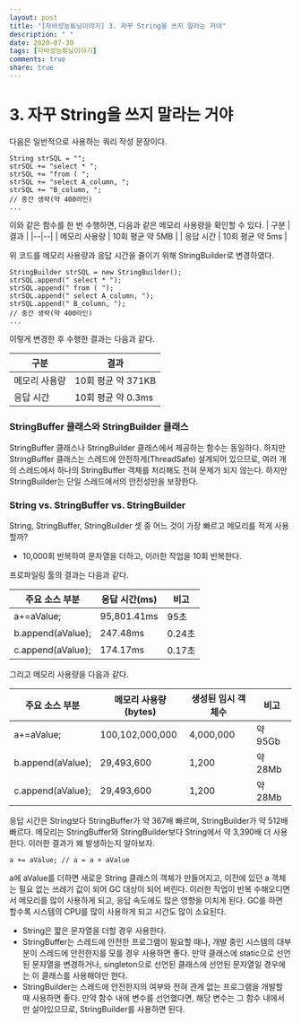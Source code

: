 ```yaml
---
layout: post
title: "[자바성능튜닝이야기] 3. 자꾸 String을 쓰지 말라는 거야"
description: " "
date: 2020-07-30
tags: [자바성능튜닝이야기]
comments: true
share: true
---
```



# 3. 자꾸 String을 쓰지 말라는 거야

다음은 일반적으로 사용하는 쿼리 작성 문장이다.

```
String strSQL = "";
strSQL += "select * ";
strSQL += "from ( ";
strSQL += "select A_column, ";
strSQL += "B_column, ";
// 중간 생략(약 400라인)
...

```

이와 같은 함수를 한 번 수행하면, 다음과 같은 메모리 사용량을 확인할 수 있다.
| 구분 | 결과 |
|--|--|
| 메모리 사용량 | 10회 평균 약 5MB |
| 응답 시간 | 10회 평균 약 5ms |



위 코드를 메모리 사용량과 응답 시간을 줄이기 위해 StringBuilder로 변경하였다.

```
StringBuilder strSQL = new StringBuilder();
strSQL.append(" select * ");
strSQL.append(" from ( ");
strSQL.append(" select A_column, ");
strSQL.append(" B_column, ");
// 중간 생략(약 400라인)
...

```

이렇게 변경한 후 수행한 결과는 다음과 같다.

| 구분 | 결과 |
|--|--|
| 메모리 사용량 | 10회 평균 약 371KB |
| 응답 시간 | 10회 평균 약 0.3ms |


### StringBuffer 클래스와 StringBuilder 클래스

StringBuffer 클래스나 StringBuilder 클래스에서 제공하는 함수는 동일하다. 하지만 StringBuffer 클래스는 스레드에 안전하게(ThreadSafe) 설계되어 있으므로, 여러 개의 스레드에서 하나의 StringBuffer 객체를 처리해도 전혀 문제가 되지 않는다. 하지만 StringBuilder는 단일 스레드에서의 안전성만을 보장한다.

### String vs. StringBuffer vs. StringBuilder

String, StringBuffer, StringBuilder 셋 중 어느 것이 가장 빠르고 메모리를 적게 사용할까?

-   10,000회 반복하여 문자열을 더하고, 이러한 작업을 10회 반복한다.

프로파일링 툴의 결과는 다음과 같다.

| 주요 소스 부분 | 응답 시간(ms) | 비고 |
|--|--|--|
| a+=aValue; | 95,801.41ms | 95초 |
| b.append(aValue); | 247.48ms | 0.24초 |
| c.append(aValue); | 174.17ms | 0.17초 |



그리고 메모리 사용량을 다음과 같다.

| 주요 소스 부분 | 메모리 사용량(bytes) | 생성된 임시 객체수 | 비고 |
|--|--|--|--|
| a+=aValue; | 100,102,000,000 | 4,000,000 | 약 95Gb |
| b.append(aValue); | 29,493,600 | 1,200 | 약 28Mb |
| c.append(aValue); | 29,493,600 | 1,200 | 약 28Mb |


응답 시간은 String보다 StringBuffer가 약 367배 빠르며, StringBuilder가 약 512배 빠르다. 메모리는 StringBuffer와 StringBuilder보다 String에서 약 3,390배 더 사용한다. 이러한 결과가 왜 발생하는지 알아보자.

```
a += aValue; // a = a + aValue

```

a에 aValue를 더하면 새로운 String 클래스의 객체가 만들어지고, 이전에 있던 a 객체는 필요 없는 쓰레기 값이 되어 GC 대상이 되어 버린다. 이러한 작업이 반복 수해오디면서 메모리를 많이 사용하게 되고, 응답 속도에도 많은 영향을 미치게 된다. GC를 하면 할수록 시스템의 CPU를 많이 사용하게 되고 시간도 많이 소요된다.

-   String은 짧은 문자열을 더할 경우 사용한다.
-   StringBuffer는 스레드에 안전한 프로그램이 필요할 때나, 개발 중인 시스템의 대부분이 스레드에 안전한지를 모를 경우 사용하면 좋다. 만약 클래스에 static으로 선언된 문자열을 변경하거나, singleton으로 선언된 클래스에 선언된 문자열일 경우에는 이 클래스를 사용해야만 한다.
-   StringBuilder는 스레드에 안전한지의 여부와 전혀 관계 없는 프로그램을 개발할 때 사용하면 좋다. 만약 함수 내에 변수를 선언했다면, 해당 변수는 그 함수 내에서만 살아있으므로, StringBuilder를 사용하면 된다.